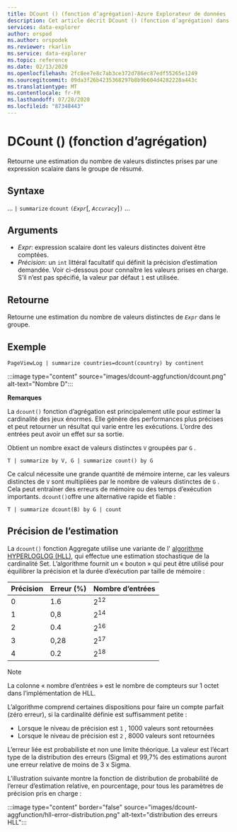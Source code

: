 ```yaml
---
title: DCount () (fonction d’agrégation)-Azure Explorateur de données
description: Cet article décrit DCount () (fonction d’agrégation) dans Azure Explorateur de données.
services: data-explorer
author: orspod
ms.author: orspodek
ms.reviewer: rkarlin
ms.service: data-explorer
ms.topic: reference
ms.date: 02/13/2020
ms.openlocfilehash: 2fc8ee7e8c7ab3ce372d786ec87edf55265e1249
ms.sourcegitcommit: 09da3f26b4235368297b8b9b604d4282228a443c
ms.translationtype: MT
ms.contentlocale: fr-FR
ms.lasthandoff: 07/28/2020
ms.locfileid: "87348443"
---
```

# <a name="dcount-aggregation-function"></a>DCount () (fonction d’agrégation)

Retourne une estimation du nombre de valeurs distinctes prises par une expression scalaire dans le groupe de résumé.

## <a name="syntax"></a>Syntaxe

... `|` `summarize` `dcount` `(`*`Expr`*[, *`Accuracy`*]`)` ...

## <a name="arguments"></a>Arguments

* *Expr*: expression scalaire dont les valeurs distinctes doivent être comptées.
* *Précision*: un `int` littéral facultatif qui définit la précision d’estimation demandée. Voir ci-dessous pour connaître les valeurs prises en charge. S’il n’est pas spécifié, la valeur par défaut `1` est utilisée.

## <a name="returns"></a>Retourne

Retourne une estimation du nombre de valeurs distinctes de *`Expr`* dans le groupe.

## <a name="example"></a>Exemple

```kusto
PageViewLog | summarize countries=dcount(country) by continent
```

:::image type="content" source="images/dcount-aggfunction/dcount.png" alt-text="Nombre D":::

**Remarques**

La `dcount()` fonction d’agrégation est principalement utile pour estimer la cardinalité des jeux énormes. Elle génère des performances plus précises et peut retourner un résultat qui varie entre les exécutions. L’ordre des entrées peut avoir un effet sur sa sortie.

Obtient un nombre exact de valeurs distinctes `V` groupées par `G` .

```kusto
T | summarize by V, G | summarize count() by G
```

Ce calcul nécessite une grande quantité de mémoire interne, car les valeurs distinctes de `V` sont multipliées par le nombre de valeurs distinctes de `G` .
Cela peut entraîner des erreurs de mémoire ou des temps d’exécution importants. 
`dcount()`offre une alternative rapide et fiable :

```kusto
T | summarize dcount(B) by G | count
```

## <a name="estimation-accuracy"></a>Précision de l’estimation

La `dcount()` fonction Aggregate utilise une variante de l' [algorithme HYPERLOGLOG (HLL)](https://en.wikipedia.org/wiki/HyperLogLog), qui effectue une estimation stochastique de la cardinalité Set. L’algorithme fournit un « bouton » qui peut être utilisé pour équilibrer la précision et la durée d’exécution par taille de mémoire :

|Précision|Erreur (%)|Nombre d’entrées   |
|--------|---------|--------------|
|       0|      1.6|2<sup>12</sup>|
|       1|      0,8|2<sup>14</sup>|
|       2|      0.4|2<sup>16</sup>|
|       3|     0,28|2<sup>17</sup>|
|       4|      0.2|2<sup>18</sup>|

> [!NOTE]
> La colonne « nombre d’entrées » est le nombre de compteurs sur 1 octet dans l’implémentation de HLL.

L’algorithme comprend certaines dispositions pour faire un compte parfait (zéro erreur), si la cardinalité définie est suffisamment petite :
* Lorsque le niveau de précision est `1` , 1000 valeurs sont retournées
* Lorsque le niveau de précision est `2` , 8000 valeurs sont retournées

L’erreur liée est probabiliste et non une limite théorique. La valeur est l’écart type de la distribution des erreurs (Sigma) et 99,7% des estimations auront une erreur relative de moins de 3 x Sigma.

L’illustration suivante montre la fonction de distribution de probabilité de l’erreur d’estimation relative, en pourcentage, pour tous les paramètres de précision pris en charge :

:::image type="content" border="false" source="images/dcount-aggfunction/hll-error-distribution.png" alt-text="distribution des erreurs HLL":::

